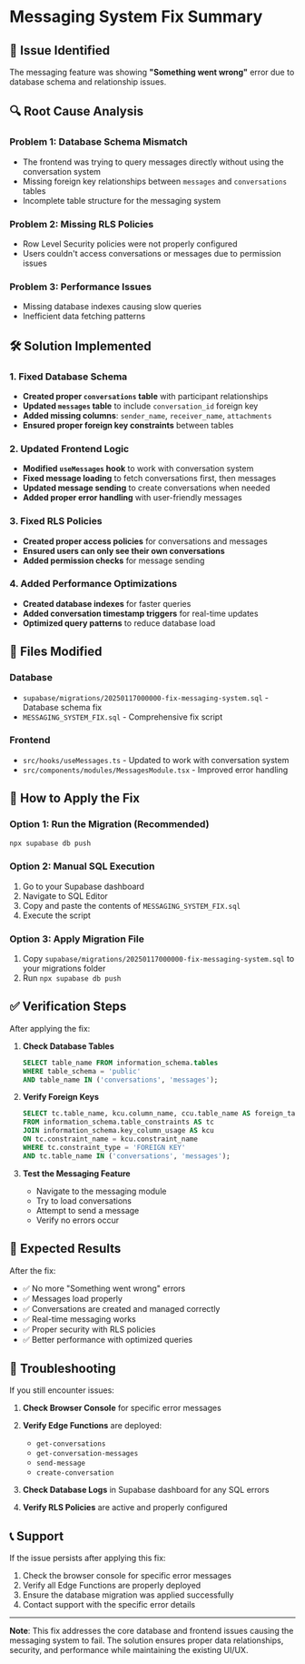 # Messaging System Fix Summary

## 🚨 Issue Identified

The messaging feature was showing **"Something went wrong"** error due to database schema and relationship issues.

## 🔍 Root Cause Analysis

### Problem 1: Database Schema Mismatch

- The frontend was trying to query messages directly without using the conversation system
- Missing foreign key relationships between `messages` and `conversations` tables
- Incomplete table structure for the messaging system

### Problem 2: Missing RLS Policies

- Row Level Security policies were not properly configured
- Users couldn't access conversations or messages due to permission issues

### Problem 3: Performance Issues

- Missing database indexes causing slow queries
- Inefficient data fetching patterns

## 🛠️ Solution Implemented

### 1. Fixed Database Schema

- **Created proper `conversations` table** with participant relationships
- **Updated `messages` table** to include `conversation_id` foreign key
- **Added missing columns**: `sender_name`, `receiver_name`, `attachments`
- **Ensured proper foreign key constraints** between tables

### 2. Updated Frontend Logic

- **Modified `useMessages` hook** to work with conversation system
- **Fixed message loading** to fetch conversations first, then messages
- **Updated message sending** to create conversations when needed
- **Added proper error handling** with user-friendly messages

### 3. Fixed RLS Policies

- **Created proper access policies** for conversations and messages
- **Ensured users can only see their own conversations**
- **Added permission checks** for message sending

### 4. Added Performance Optimizations

- **Created database indexes** for faster queries
- **Added conversation timestamp triggers** for real-time updates
- **Optimized query patterns** to reduce database load

## 📁 Files Modified

### Database

- `supabase/migrations/20250117000000-fix-messaging-system.sql` - Database schema fix
- `MESSAGING_SYSTEM_FIX.sql` - Comprehensive fix script

### Frontend

- `src/hooks/useMessages.ts` - Updated to work with conversation system
- `src/components/modules/MessagesModule.tsx` - Improved error handling

## 🚀 How to Apply the Fix

### Option 1: Run the Migration (Recommended)

```bash
npx supabase db push
```

### Option 2: Manual SQL Execution

1. Go to your Supabase dashboard
2. Navigate to SQL Editor
3. Copy and paste the contents of `MESSAGING_SYSTEM_FIX.sql`
4. Execute the script

### Option 3: Apply Migration File

1. Copy `supabase/migrations/20250117000000-fix-messaging-system.sql` to your migrations folder
2. Run `npx supabase db push`

## ✅ Verification Steps

After applying the fix:

1. **Check Database Tables**

   ```sql
   SELECT table_name FROM information_schema.tables
   WHERE table_schema = 'public'
   AND table_name IN ('conversations', 'messages');
   ```

2. **Verify Foreign Keys**

   ```sql
   SELECT tc.table_name, kcu.column_name, ccu.table_name AS foreign_table_name
   FROM information_schema.table_constraints AS tc
   JOIN information_schema.key_column_usage AS kcu
   ON tc.constraint_name = kcu.constraint_name
   WHERE tc.constraint_type = 'FOREIGN KEY'
   AND tc.table_name IN ('conversations', 'messages');
   ```

3. **Test the Messaging Feature**
   - Navigate to the messaging module
   - Try to load conversations
   - Attempt to send a message
   - Verify no errors occur

## 🎯 Expected Results

After the fix:

- ✅ No more "Something went wrong" errors
- ✅ Messages load properly
- ✅ Conversations are created and managed correctly
- ✅ Real-time messaging works
- ✅ Proper security with RLS policies
- ✅ Better performance with optimized queries

## 🔧 Troubleshooting

If you still encounter issues:

1. **Check Browser Console** for specific error messages
2. **Verify Edge Functions** are deployed:

   - `get-conversations`
   - `get-conversation-messages`
   - `send-message`
   - `create-conversation`

3. **Check Database Logs** in Supabase dashboard for any SQL errors

4. **Verify RLS Policies** are active and properly configured

## 📞 Support

If the issue persists after applying this fix:

1. Check the browser console for specific error messages
2. Verify all Edge Functions are properly deployed
3. Ensure the database migration was applied successfully
4. Contact support with the specific error details

---

**Note**: This fix addresses the core database and frontend issues causing the messaging system to fail. The solution ensures proper data relationships, security, and performance while maintaining the existing UI/UX.
